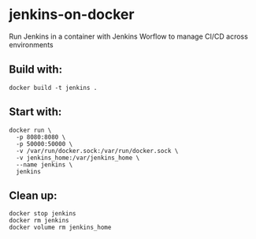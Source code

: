 # jenkins-on-docker

Run Jenkins in a container with Jenkins Worflow to manage CI/CD across environments

## Build with:

```
docker build -t jenkins .
```

## Start with:

```
docker run \
  -p 8080:8080 \
  -p 50000:50000 \
  -v /var/run/docker.sock:/var/run/docker.sock \
  -v jenkins_home:/var/jenkins_home \
  --name jenkins \
  jenkins
```

## Clean up:

```
docker stop jenkins
docker rm jenkins
docker volume rm jenkins_home
```
